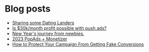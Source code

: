 # Blog posts
<!-- BLOG-POST-LIST:START -->
- [Sharing some Dating Landers](https://afflift.com/f/threads/sharing-some-dating-landers.10208/)
- [Is $30k/month profit possible with push ads?](https://afflift.com/f/threads/is-30k-month-profit-possible-with-push-ads.10212/)
- [New Year&#39;s journey from newbies.](https://afflift.com/f/threads/new-years-journey-from-newbies.10193/)
- [2023 PopAds + Monetizer](https://afflift.com/f/threads/2023-popads-monetizer.10185/)
- [How to Protect Your Campaign From Getting Fake Conversions](https://afflift.com/f/threads/how-to-protect-your-campaign-from-getting-fake-conversions.10204/)
<!-- BLOG-POST-LIST:END -->
